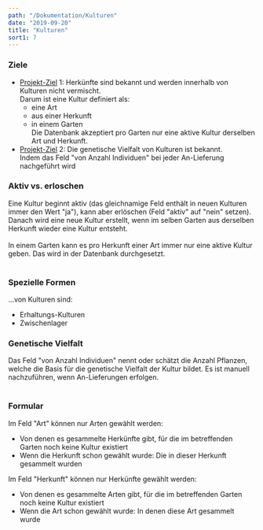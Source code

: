 ```yaml
---
path: "/Dokumentation/Kulturen"
date: "2019-09-20"
title: "Kulturen"
sort1: 7
---
```


### Ziele
- [Projekt-Ziel](/Dokumentation/Ziele) 1: Herkünfte sind bekannt und werden innerhalb von Kulturen nicht vermischt.<br/>
  Darum ist eine Kultur definiert als:
  - eine Art
  - aus einer Herkunft
  - in einem Garten<br/>
  Die Datenbank akzeptiert pro Garten nur eine aktive Kultur derselben Art und Herkunft.
- [Projekt-Ziel](/Dokumentation/Ziele) 2: Die genetische Vielfalt von Kulturen ist bekannt.<br/>
  Indem das Feld "von Anzahl Individuen" bei jeder An-Lieferung nachgeführt wird

### Aktiv vs. erloschen
Eine Kultur beginnt aktiv (das gleichnamige Feld enthält in neuen Kulturen immer den Wert "ja"), kann aber erlöschen (Feld "aktiv" auf "nein" setzen).<br/>
Danach wird eine neue Kultur erstellt, wenn im selben Garten aus derselben Herkunft wieder eine Kultur entsteht.<br/><br/>
In einem Garten kann es pro Herkunft einer Art immer nur eine aktive Kultur geben. Das wird in der Datenbank durchgesetzt.<br/><br/>

### Spezielle Formen
...von Kulturen sind:
- Erhaltungs-Kulturen
- Zwischenlager

### Genetische Vielfalt
Das Feld "von Anzahl Individuen" nennt oder schätzt die Anzahl Pflanzen, welche die Basis für die genetische Vielfalt der Kultur bildet. Es ist manuell nachzuführen, wenn An-Lieferungen erfolgen.<br/><br/>

### Formular
Im Feld "Art" können nur Arten gewählt werden:
- Von denen es gesammelte Herkünfte gibt, für die im betreffenden Garten noch keine Kultur existiert
- Wenn die Herkunft schon gewählt wurde: Die in dieser Herkunft gesammelt wurden

Im Feld "Herkunft" können nur Herkünfte gewählt werden:
- Von denen es gesammelte Arten gibt, für die im betreffenden Garten noch keine Kultur existiert
- Wenn die Art schon gewählt wurde: In denen diese Art gesammelt wurde
